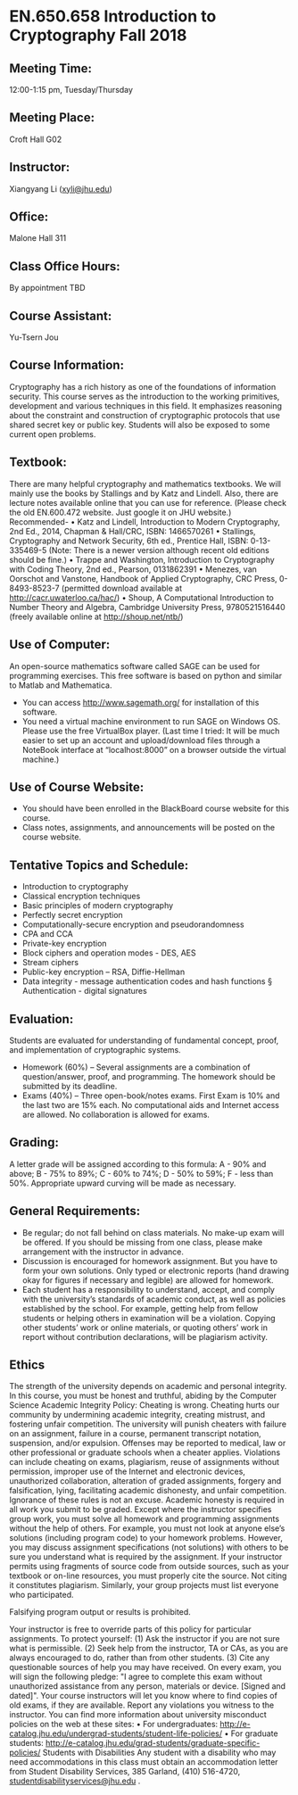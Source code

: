 # EN.650.658 Introduction to Cryptography Fall 2018

## Meeting Time:
12:00-1:15 pm, Tuesday/Thursday 

## Meeting Place:
Croft Hall G02

## Instructor:
Xiangyang Li (xyli@jhu.edu)

## Office:
Malone Hall 311

## Class Office Hours:
By appointment TBD

## Course Assistant:
Yu-Tsern Jou

## Course Information:
Cryptography has a rich history as one of the foundations of information security. This course serves as the introduction to the working primitives, development and various techniques in this field. It emphasizes reasoning about the constraint and construction of cryptographic protocols that use shared secret key or public key. Students will also be exposed to some current open problems.

## Textbook:
There are many helpful cryptography and mathematics textbooks. We will mainly use the books by Stallings and by Katz and Lindell. Also, there are lecture notes available online that you can use for reference. (Please check the old EN.600.472 website. Just google it on JHU website.)
Recommended-
• Katz and Lindell, Introduction to Modern Cryptography, 2nd Ed., 2014, Chapman &
Hall/CRC, ISBN: 1466570261
• Stallings, Cryptography and Network Security, 6th ed., Prentice Hall, ISBN: 0-13-335469-5
(Note: There is a newer version although recent old editions should be fine.)
• Trappe and Washington, Introduction to Cryptography with Coding Theory, 2nd ed.,
Pearson, 0131862391
• Menezes, van Oorschot and Vanstone, Handbook of Applied Cryptography, CRC Press, 0-
8493-8523-7 (permitted download available at http://cacr.uwaterloo.ca/hac/)
• Shoup, A Computational Introduction to Number Theory and Algebra, Cambridge
University Press, 9780521516440 (freely available online at http://shoup.net/ntb/)

## Use of Computer:
An open-source mathematics software called SAGE can be used for programming exercises. This free software is based on python and similar to Matlab and Mathematica.
- You can access http://www.sagemath.org/ for installation of this software.
- You need a virtual machine environment to run SAGE on Windows OS. Please use the free VirtualBox player. (Last time I tried: It will be much easier to set up an account and upload/download files through a NoteBook interface at “localhost:8000” on a browser outside the virtual machine.)

## Use of Course Website:
- You should have been enrolled in the BlackBoard course website for this course.
- Class notes, assignments, and announcements will be posted on the course website.

## Tentative Topics and Schedule:
- Introduction to cryptography
- Classical encryption techniques
- Basic principles of modern cryptography
- Perfectly secret encryption
- Computationally-secure encryption and pseudorandomness
- CPA and CCA
- Private-key encryption
- Block ciphers and operation modes - DES, AES
- Stream ciphers
- Public-key encryption – RSA, Diffie-Hellman
- Data integrity - message authentication codes and hash functions § Authentication - digital signatures

## Evaluation:
Students are evaluated for understanding of fundamental concept, proof, and implementation of cryptographic systems.
- Homework (60%) – Several assignments are a combination of question/answer, proof, and programming. The homework should be submitted by its deadline.
- Exams (40%) – Three open-book/notes exams. First Exam is 10% and the last two are 15% each. No computational aids and Internet access are allowed. No collaboration is allowed for exams.

## Grading:
A letter grade will be assigned according to this formula: A - 90% and above; B - 75% to 89%; C - 60% to 74%; D - 50% to 59%; F - less than 50%. Appropriate upward curving will be made as necessary.

## General Requirements:
- Be regular; do not fall behind on class materials. No make-up exam will be offered. If you should be missing from one class, please make arrangement with the instructor in advance.
- Discussion is encouraged for homework assignment. But you have to form your own solutions. Only typed or electronic reports (hand drawing okay for figures if necessary and legible) are allowed for homework.
- Each student has a responsibility to understand, accept, and comply with the university’s standards of academic conduct, as well as policies established by the school. For example, getting help from fellow students or helping others in examination will be a violation. Copying other students’ work or online materials, or quoting others’ work in report without contribution declarations, will be plagiarism activity.

## Ethics
The strength of the university depends on academic and personal integrity. In this course, you must be honest and truthful, abiding by the Computer Science Academic Integrity Policy:
Cheating is wrong. Cheating hurts our community by undermining academic integrity, creating mistrust, and fostering unfair competition. The university will punish cheaters with failure on an assignment, failure in a course, permanent transcript notation, suspension, and/or expulsion. Offenses may be reported to medical, law or other professional or graduate schools when a cheater applies.
Violations can include cheating on exams, plagiarism, reuse of assignments without permission, improper use of the Internet and electronic devices, unauthorized collaboration, alteration of graded assignments, forgery and falsification, lying, facilitating academic dishonesty, and unfair competition. Ignorance of these rules is not an excuse.
Academic honesty is required in all work you submit to be graded. Except where the instructor specifies group work, you must solve all homework and programming assignments without the help of others. For example, you must not look at anyone else’s solutions (including program code) to your homework problems. However, you may discuss assignment specifications (not solutions) with others to be sure you understand what is required by the assignment.
If your instructor permits using fragments of source code from outside sources, such as your textbook or on-line resources, you must properly cite the source. Not citing it constitutes plagiarism. Similarly, your group projects must list everyone who participated. 

Falsifying program output or results is prohibited.

Your instructor is free to override parts of this policy for particular assignments. To protect yourself: (1) Ask the instructor if you are not sure what is permissible. (2) Seek help from the instructor, TA or CAs, as you are always encouraged to do, rather than from other students. (3) Cite any questionable sources of help you may have received.
On every exam, you will sign the following pledge: "I agree to complete this exam without unauthorized assistance from any person, materials or device. [Signed and dated]". Your course instructors will let you know where to find copies of old exams, if they are available.
Report any violations you witness to the instructor.
You can find more information about university misconduct policies on the web at these sites:
• For undergraduates: http://e-catalog.jhu.edu/undergrad-students/student-life-policies/
• For graduate students: http://e-catalog.jhu.edu/grad-students/graduate-specific-policies/
Students with Disabilities
Any student with a disability who may need accommodations in this class must obtain an accommodation letter from Student Disability Services, 385 Garland, (410) 516-4720, studentdisabilityservices@jhu.edu .
